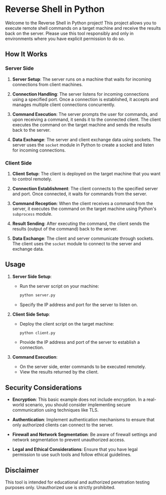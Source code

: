 # Reverse Shell in Python

Welcome to the Reverse Shell in Python project! This project allows you to execute remote shell commands on a target machine and receive the results back on the server. Please use this tool responsibly and only in environments where you have explicit permission to do so.

## How It Works

### Server Side

1. **Server Setup**: The server runs on a machine that waits for incoming connections from client machines.

2. **Connection Handling**: The server listens for incoming connections using a specified port. Once a connection is established, it accepts and manages multiple client connections concurrently.

3. **Command Execution**: The server prompts the user for commands, and upon receiving a command, it sends it to the connected client. The client executes the command on the target machine and sends the results back to the server.

4. **Data Exchange**: The server and client exchange data using sockets. The server uses the `socket` module in Python to create a socket and listen for incoming connections.

### Client Side

1. **Client Setup**: The client is deployed on the target machine that you want to control remotely.

2. **Connection Establishment**: The client connects to the specified server and port. Once connected, it waits for commands from the server.

3. **Command Reception**: When the client receives a command from the server, it executes the command on the target machine using Python's `subprocess` module.

4. **Result Sending**: After executing the command, the client sends the results (output of the command) back to the server.

5. **Data Exchange**: The client and server communicate through sockets. The client uses the `socket` module to connect to the server and exchange data.

## Usage

1. **Server Side Setup**:
    - Run the server script on your machine:
      ```bash
      python server.py
      ```
    - Specify the IP address and port for the server to listen on.

2. **Client Side Setup**:
    - Deploy the client script on the target machine:
      ```bash
      python client.py
      ```
    - Provide the IP address and port of the server to establish a connection.

3. **Command Execution**:
    - On the server side, enter commands to be executed remotely.
    - View the results returned by the client.

## Security Considerations

- **Encryption**: This basic example does not include encryption. In a real-world scenario, you should consider implementing secure communication using techniques like TLS.

- **Authentication**: Implement authentication mechanisms to ensure that only authorized clients can connect to the server.

- **Firewall and Network Segmentation**: Be aware of firewall settings and network segmentation to prevent unauthorized access.

- **Legal and Ethical Considerations**: Ensure that you have legal permission to use such tools and follow ethical guidelines.

## Disclaimer

This tool is intended for educational and authorized penetration testing purposes only. Unauthorized use is strictly prohibited.

